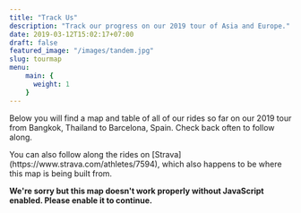 ```yaml
---
title: "Track Us"
description: "Track our progress on our 2019 tour of Asia and Europe."
date: 2019-03-12T15:02:17+07:00
draft: false
featured_image: "/images/tandem.jpg"
slug: tourmap
menu: 
    main: {
      weight: 1
    }
---
```


<head>
  <link href=/css/app.381ed26c.css rel=preload as=style>
  <link href=/css/chunk-vendors.9ea72b65.css rel=preload as=style>
  <link href=/js/app.65fa4776.js rel=preload as=script>
  <link href=/js/chunk-vendors.5ea36eaa.js rel=preload as=script>
  <link href=/css/chunk-vendors.9ea72b65.css rel=stylesheet>
  <link href=/css/app.381ed26c.css rel=stylesheet>
</head>
<p>Below you will find a map and table of all of our rides so far on our 2019 tour from Bangkok, Thailand to Barcelona,
  Spain. Check back often to follow along.</p>
<p>You can also follow along the rides on [Strava](https://www.strava.com/athletes/7594), which also happens to be
  where this map is being built from.</p><noscript><strong>We're sorry but this map doesn't work properly without
    JavaScript enabled. Please enable it to continue.</strong></noscript>
<div id=app></div>
<script src=/js/chunk-vendors.5ea36eaa.js> </script> <script src=/js/app.65fa4776.js> </script>